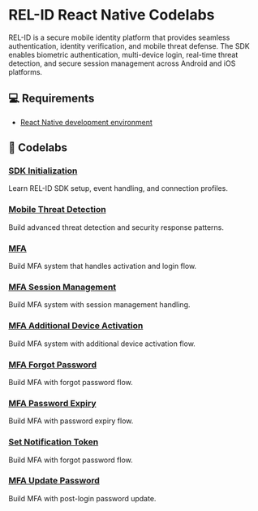 # REL-ID React Native Codelabs

REL-ID is a secure mobile identity platform that provides seamless authentication, identity verification, and mobile threat defense. The SDK enables biometric authentication, multi-device login, real-time threat detection, and secure session management across Android and iOS platforms.

## 💻 Requirements

- [React Native development environment](https://reactnative.dev/docs/environment-setup)

## 🧬 Codelabs

### [SDK Initialization](https://codelab.uniken.com/codelabs/rn-relid-initialization-flow/index.html?index=..%2F..index#0)
Learn REL-ID SDK setup, event handling, and connection profiles.

### [Mobile Threat Detection](https://codelab.uniken.com/codelabs/rn-mtd-flow/index.html?index=..%2F..index#0)
Build advanced threat detection and security response patterns.

### [MFA](https://codelab.uniken.com/codelabs/rn-mfa-activation-login-flow/index.html?index=..%2F..index#0)
Build MFA system that handles activation and login flow.

### [MFA Session Management](https://codelab.uniken.com/codelabs/rn-session-management-flow/index.html?index=..%2F..index#0)
Build MFA system with session management handling.

### [MFA Additional Device Activation](https://codelab.uniken.com/codelabs/rn-mfa-additional-device-activation-flow/index.html?index=..%2F..index#0)
Build MFA system with additional device activation flow.

### [MFA Forgot Password](https://codelab.uniken.com/codelabs/rn-mfa-forgot-password-flow/index.html?index=..%2F..index#0)
Build MFA with forgot password flow.

### [MFA Password Expiry](https://codelab.uniken.com/codelabs/rn-forgot-password-flow/index.html?index=..%2F..index#0)
Build MFA with password expiry flow.

### [Set Notification Token](https://codelab.uniken.com/codelabs/relid-push-notification-token/index.html?index=..%2F..index#0)
Build MFA with forgot password flow.

### [MFA Update Password](https://codelab.uniken.com/codelabs/rn-update-password-flow/index.html?index=..%2F..index#0)
Build MFA with post-login password update.
